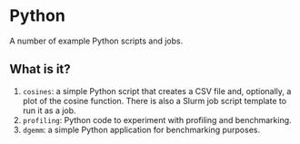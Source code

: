 # Python

A number of example Python scripts and jobs.


## What is it?

1. `cosines`: a simple Python script that creates a CSV file and, optionally, a
   plot of the cosine function.  There is also a Slurm job script template to
   run it as a job.
1. `profiling`: Python code to experiment with profiling and benchmarking.
1. `dgemm`: a simple Python application for benchmarking purposes.

